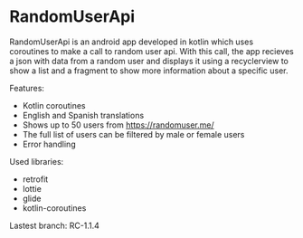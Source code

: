 # RandomUserApi
RandomUserApi is an android app developed in kotlin which uses coroutines to make a call to random user api. With this call, the app recieves a json with data from a random user and displays it using a recyclerview to show a list and a fragment to show more information about a specific user.

Features: 
- Kotlin coroutines
- English and Spanish translations
- Shows up to 50 users from https://randomuser.me/
- The full list of users can be filtered by male or female users
- Error handling

Used libraries: 
- retrofit
- lottie
- glide
- kotlin-coroutines

Lastest branch: RC-1.1.4
